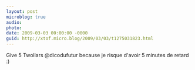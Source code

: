 ```yaml
---
layout: post
microblog: true
audio: 
photo: 
date: 2009-03-03 00:00:00 -0000
guid: http://xtof.micro.blog/2009/03/03/t1275031823.html
---
```

Give 5 Twollars @dicodufutur because je risque d'avoir 5 minutes de retard :)

